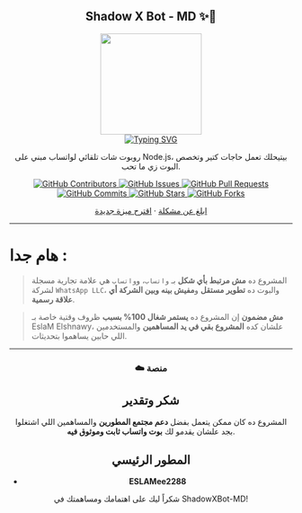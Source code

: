 <h2 align="center">Shadow X Bot - MD ✨️💎</h2>

<div align="center">
<img width="180px" src="https://i.ibb.co/rQnbMPF/img6.jpg"/>
</div>

<div align="center">
<a href="https://git.io/typing-svg"><img src="https://readme-typing-svg.demolab.com?font=Fira+Code&size=30&pause=600&color=87CEEB&center=true&vCenter=true&width=435&lines=%C2%A7h%C3%A5%C3%90%C3%B0w%C3%97%C3%9F%C3%B0%E2%80%A0-M%C3%90;%E2%84%99%F0%9D%95%A0%F0%9D%95%A8%F0%9D%95%96%F0%9D%95%A3%F0%9D%95%96%F0%9D%95%95+%F0%9D%94%B9%F0%9D%95%AA+%E1%8E%B2%E1%8E%BE%E1%8F%95+%E1%8E%BF%E1%8E%AC%E1%8E%AF%E1%8E%B7" alt="Typing SVG" /></a>
</div>
<p align="center">روبوت شات تلقائي لواتساب مبني على Node.js، بيتيحلك تعمل حاجات كتير وتخصص البوت زي ما تحب.</p>

<p align="center">
  <a href="https://github.com/ESLAMee2288/ShadowXBot-MD/graphs/contributors">
    <img alt="GitHub Contributors" src="https://img.shields.io/github/contributors/ESLAMee2288/ShadowXBot-MD?style=for-the-badge" />
  </a>
  <a href="https://github.com/ESLAMee2288/ShadowXBot-MD/issues">
    <img alt="GitHub Issues" src="https://img.shields.io/github/issues/ESLAMee2288/ShadowXBot-MD?style=for-the-badge" />
  </a>
  <a href="https://github.com/ESLAMee2288/ShadowXBot-MD/pulls">
    <img alt="GitHub Pull Requests" src="https://img.shields.io/github/issues-pr/ESLAMee2288/ShadowXBot-MD?style=for-the-badge" />
  </a>
  <a href="https://github.com/ESLAMee2288/ShadowXBot-MD/commits">
    <img alt="GitHub Commits" src="https://img.shields.io/github/commit-activity/m/ESLAMee2288/ShadowXBot-MD?style=for-the-badge" />
  </a>
  <a href="https://github.com/ESLAMee2288/ShadowXBot-MD">
    <img alt="GitHub Stars" src="https://img.shields.io/github/stars/ESLAMee2288/ShadowXBot-MD?style=for-the-badge" />
  </a>
  <a href="https://github.com/ESLAMee2288/ShadowXBot-MD/fork">
    <img alt="GitHub Forks" src="https://img.shields.io/github/forks/ESLAMee2288/ShadowXBot-MD?style=for-the-badge" />
  </a>
</p>

<p align="center">
  <a href="https://github.com/ESLAMee2288/ShadowXBot-MD/issues/new?assignees=&labels=Bug">ابلغ عن مشكلة</a>
  ·
  <a href="https://github.com/ESLAMee2288/ShadowXBot-MD/issues/new?assignees=&labels=Enhancement">اقترح ميزة جديدة</a>
</p>

---

# هام جدا :

> المشروع ده **مش مرتبط بأي شكل** بـ `واتساب`، و`واتساب` هي علامة تجارية مسجلة لشركة `WhatsApp LLC`، والبوت ده **تطوير مستقل** و**مفيش بينه وبين الشركة أي علاقة رسمية**.

> **مش مضمون** إن المشروع ده **يستمر شغال 100% بسبب** ظروف وقتية خاصة بـ EslaM Elshnawy، علشان كده **المشروع بقي في يد المساهمين** والمستخدمين اللي حابين يساهموا بتحديثات.

---

<div align="center">

### ☁️ منصة

## شكر وتقدير

المشروع ده كان ممكن يتعمل بفضل **دعم مجتمع المطورين** والمساهمين اللي اشتغلوا بجد علشان يقدمو لك **بوت واتساب ثابت وموثوق فيه**.

## المطور الرئيسي

- **ESLAMee2288**

شكراً ليك على اهتمامك ومساهمتك في ShadowXBot-MD!
